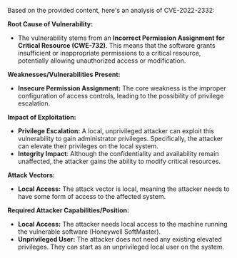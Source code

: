 Based on the provided content, here's an analysis of CVE-2022-2332:

**Root Cause of Vulnerability:**
- The vulnerability stems from an **Incorrect Permission Assignment for Critical Resource (CWE-732)**. This means that the software grants insufficient or inappropriate permissions to a critical resource, potentially allowing unauthorized access or modification.

**Weaknesses/Vulnerabilities Present:**
- **Insecure Permission Assignment:** The core weakness is the improper configuration of access controls, leading to the possibility of privilege escalation.

**Impact of Exploitation:**
- **Privilege Escalation:** A local, unprivileged attacker can exploit this vulnerability to gain administrator privileges. Specifically, the attacker can elevate their privileges on the local system.
- **Integrity Impact**: Although the confidentiality and availability remain unaffected, the attacker gains the ability to modify critical resources.

**Attack Vectors:**
- **Local Access:** The attack vector is local, meaning the attacker needs to have some form of access to the affected system.

**Required Attacker Capabilities/Position:**
- **Local Access:** The attacker needs local access to the machine running the vulnerable software (Honeywell SoftMaster).
- **Unprivileged User:** The attacker does not need any existing elevated privileges. They can start as an unprivileged local user on the system.
